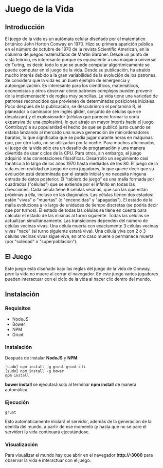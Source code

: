 # Juego de la Vida

## Introducción
El juego de la vida es un autómata celular diseñado por el matemático británico John Horton Conway en 1970.
Hizo su primera aparición pública en el número de octubre de 1970 de la revista Scientific American, en la columna de juegos matemáticos de Martin Gardner. Desde un punto de vista teórico, es interesante porque es equivalente a una máquina universal de Turing, es decir, todo lo que se puede computar algorítmicamente se puede computar en el juego de la vida.
Desde su publicación, ha atraído mucho interés debido a la gran variabilidad de la evolución de los patrones. Se considera que la vida es un buen ejemplo de emergencia y autoorganización. Es interesante para los científicos, matemáticos, economistas y otros observar cómo patrones complejos pueden provenir de la implementación de reglas muy sencillas.
La vida tiene una variedad de patrones reconocidos que provienen de determinadas posiciones iniciales. Poco después de la publicación, se descubrieron el pentaminó R, el planeador o caminador (en inglés glider, conjunto de células que se desplazan) y el explosionador (células que parecen formar la onda expansiva de una explosión), lo que atrajo un mayor interés hacia el juego. Contribuyó a su popularidad el hecho de que se publicó justo cuando se estaba lanzando al mercado una nueva generación de miniordenadores baratos, lo que significaba que se podía jugar durante horas en máquinas que, por otro lado, no se utilizarían por la noche.
Para muchos aficionados, el juego de la vida sólo era un desafío de programación y una manera divertida de usar ciclos de la CPU. Para otros, sin embargo, el juego adquirió más connotaciones filosóficas. Desarrolló un seguimiento casi fanático a lo largo de los años 1970 hasta mediados de los 80.
El juego de la vida es en realidad un juego de cero jugadores, lo que quiere decir que su evolución está determinada por el estado inicial y no necesita ninguna entrada de datos posterior. El "tablero de juego" es una malla formada por cuadrados ("células") que se extiende por el infinito en todas las direcciones. Cada célula tiene 8 células vecinas, que son las que están próximas a ella, incluso en las diagonales. Las células tienen dos estados: están "vivas" o "muertas" (o "encendidas" y "apagadas"). El estado de la malla evoluciona a lo largo de unidades de tiempo discretas (se podría decir que por turnos). El estado de todas las células se tiene en cuenta para calcular el estado de las mismas al turno siguiente. Todas las células se actualizan simultáneamente.
Las transiciones dependen del número de células vecinas vivas:
Una célula muerta con exactamente 3 células vecinas vivas "nace" (al turno siguiente estará viva).
Una célula viva con 2 ó 3 células vecinas vivas sigue viva, en otro caso muere o permanece muerta (por "soledad" o "superpoblación").

## El Juego
Este juego está diseñado bajo las reglas del juego de la vida de Conway, pero la vida no muere al cerrar el navegador. En este juego varios jugadores pueden interactuar con el ciclo de la vida al hacer clic dentro del mundo.

## Instalación

### Requisitos
* NodeJS
* Bower
* NPM
* Grunt

### Instalación

Después de Instalar **NodeJS** y **NPM**

```
[sudo] npm install -g grunt grunt-cli
[sudo] npm install -g bower
npm install
```
**bower install** se ejecutará solo al terminar **npm install** de manera automática.

### Ejecución

```
grunt
```

Esto automáticamente iniciará el servidor, además de la generación de la semilla del mundo, a partir de ese momento (y hasta que no se pare el servidor) la vida continuará ejecutándose.

### Visualización

Para visualizar el mundo hay que abrir en el navegador **http://<ip-del-server>:3000** para observar la vida e interactuar con el juego.
